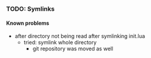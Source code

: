 ### TODO: Symlinks
#### Known problems
  - after directory not being read after symlinking init.lua
    - tried: symlink whole directory
      - git repository was moved as well
